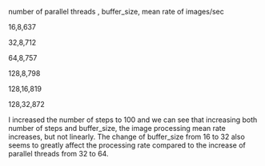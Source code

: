 number of parallel threads , buffer_size, mean rate of images/sec

16,8,637

32,8,712

64,8,757

128,8,798

128,16,819

128,32,872

I increased the number of steps to 100 and we can see that increasing both number of steps and buffer_size, the image processing mean rate increases, but not linearly. The change of buffer_size from 16 to 32 also seems to greatly affect the processing rate compared to the increase of parallel threads from 32 to 64.
















































































































































